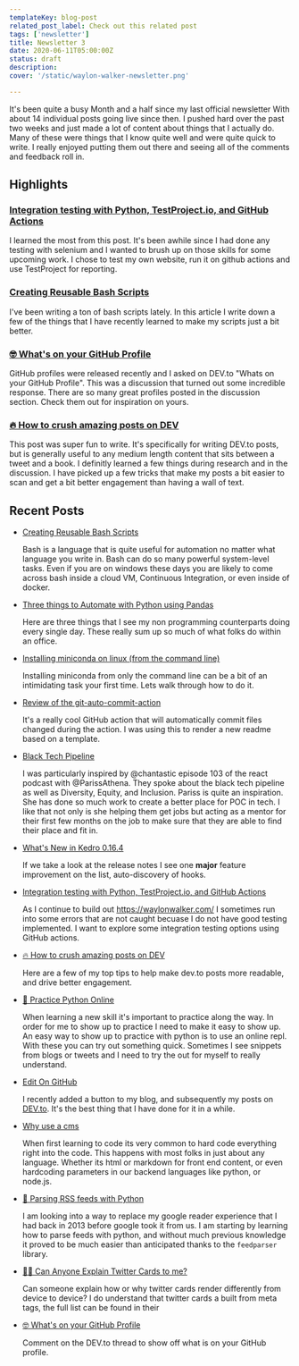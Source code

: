```yaml
---
templateKey: blog-post
related_post_label: Check out this related post
tags: ['newsletter']
title: Newsletter 3
date: 2020-06-11T05:00:00Z
status: draft
description:
cover: '/static/waylon-walker-newsletter.png'

---
```


It's been quite a busy Month and a half since my last official newsletter With about 14 individual posts going live since then.  I pushed hard over the past two weeks and just made a lot of content about things that I actually do.  Many of these were things that I know quite well and were quite quick to write.  I really enjoyed putting them out there and seeing all of the comments and feedback roll in.

## Highlights

### [Integration testing with Python, TestProject.io, and GitHub Actions](https://waylonwalker.com/testproject-io-py-actions/)

I learned the most from this post.  It's been awhile since I had done any testing with selenium and I wanted to brush up on those skills for some upcoming work.  I chose to test my own website, run it on github actions and use TestProject for reporting.

### [Creating Reusable Bash Scripts](https://waylonwalker.com/reusable-bash/)

I've been writing a ton of bash scripts lately.  In this article I write down a few of the things that I have recently learned to make my scripts just a bit better.

### [🤓 What's on your GitHub Profile](https://dev.to/waylonwalker/what-s-on-your-github-profile-40p3)

GitHub profiles were released recently and I asked on DEV.to "Whats on your GitHub Profile".  This was a discussion that turned out some incredible response.  There are so many great profiles posted in the discussion section.  Check them out for inspiration on yours.

### [🔥 How to crush amazing posts on DEV](https://dev.to/waylonwalker/how-to-crush-amazing-posts-on-dev-4cgh)

This post was super fun to write.  It's specifically for writing DEV.to posts, but is generally useful to any medium length content that sits between a tweet and a book.  I definitly learned a few things during research and in the discussion.  I have picked up a few tricks that make my posts a bit easier to scan and get a bit better engagement than having a wall of text.

## Recent Posts

* [Creating Reusable Bash Scripts](https://waylonwalker.com/reusable-bash/)

    Bash is a language that is quite useful for automation no matter what language you write in. Bash can do so many powerful system-level tasks. Even if you are on windows these days you are likely to come across bash inside a cloud VM, Continuous Integration, or even inside of docker.

* [Three things to Automate with Python using Pandas](https://waylonwalker.com/3-things-to-automate-with-python/)

    Here are three things that I see my non programming counterparts doing every single day. These really sum up so much of what folks do within an office.

* [Installing miniconda on linux (from the command line)](https://waylonwalker.com/install-miniconda/)

    Installing miniconda from only the command line can be a bit of an intimidating task your first time. Lets walk through how to do it.

* [Review of the git-auto-commit-action](https://waylonwalker.com/git-auto-commit-action-review/)

    It's a really cool GitHub action that will automatically commit files changed during the action. I was using this to render a new readme based on a template.

* [Black Tech Pipeline](https://waylonwalker.com/pariss-athena-on-black-tech-pipeline/)

    I was particularly inspired by @chantastic episode 103 of the react podcast with @ParissAthena. They spoke about the black tech pipeline as well as Diversity, Equity, and Inclusion. Pariss is quite an inspiration. She has done so much work to create a better place for POC in tech. I like that not only is she helping them get jobs but acting as a mentor for their first few months on the job to make sure that they are able to find their place and fit in.

* [What's New in Kedro 0.16.4](https://waylonwalker.com/whats-new-in-kedro-0164/)

    If we take a look at the release notes I see one **major** feature improvement on the list, auto-discovery of hooks.

* [Integration testing with Python, TestProject.io, and GitHub Actions](https://waylonwalker.com/testproject-io-py-actions/)

    As I continue to build out https://waylonwalker.com/ I sometimes run into some errors that are not caught becuase I do not have good testing implemented. I want to explore some integration testing options using GitHub actions.

* [🔥 How to crush amazing posts on DEV](https://waylonwalker.com/crush-dev-to-posts/)

    Here are a few of my top tips to help make dev.to posts more readable, and drive better engagement.

* [🐍 Practice Python Online](https://waylonwalker.com/practice-python-online/)

    When learning a new skill it's important to practice along the way. In order for me to show up to practice I need to make it easy to show up. An easy way to show up to practice with python is to use an online repl. With these you can try out something quick. Sometimes I see snippets from blogs or tweets and I need to try the out for myself to really understand.

* [Edit On GitHub](https://waylonwalker.com/edit-on-github/)

    I recently added a button to my blog, and subsequently my posts on [DEV.to](https://dev.to/waylonwalker). It's the best thing that I have done for it in a while.

* [Why use a cms](https://waylonwalker.com/why-use-cms/)

    When first learning to code its very common to hard code everything right into the code. This happens with most folks in just about any language. Whether its html or markdown for front end content, or even hardcoding parameters in our backend languages like python, or node.js.

* [🐍 Parsing RSS feeds with Python](https://waylonwalker.com/parsing-rss-python/)

    I am looking into a way to replace my google reader experience that I had back in 2013 before google took it from us. I am starting by learning how to parse feeds with python, and without much previous knowledge it proved to be much easier than anticipated thanks to the `feedparser` library.

* [🙋‍♂️ Can Anyone Explain Twitter Cards to me?](https://waylonwalker.com/explain-twitter-cards/)

    Can someone explain how or why twitter cards render differently from device to device? I do understand that twitter cards a built from meta tags, the full list can be found in their

* [🤓 What's on your GitHub Profile](https://dev.to/waylonwalker/what-s-on-your-github-profile-40p3)

    Comment on the DEV.to thread to show off what is on your GitHub profile.
